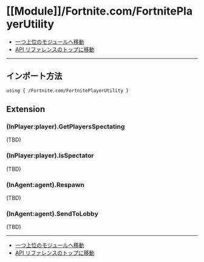 # [[Module]]/Fortnite.com/FortnitePlayerUtility

- [一つ上位のモジュールへ移動](../main.md)
- [API リファレンスのトップに移動](../../main.md)

---

## インポート方法

```verse
using { /Fortnite.com/FortnitePlayerUtility }
```

## Extension

### (InPlayer:player).GetPlayersSpectating

(TBD)

### (InPlayer:player).IsSpectator

(TBD)

### (InAgent:agent).Respawn

(TBD)

### (InAgent:agent).SendToLobby

(TBD)

---

- [一つ上位のモジュールへ移動](../main.md)
- [API リファレンスのトップに移動](../../main.md)
